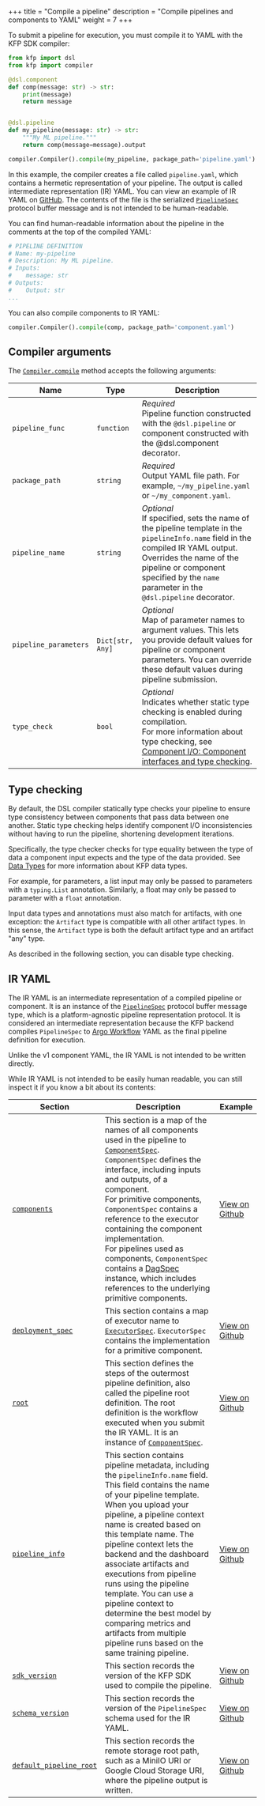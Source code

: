 +++
title = "Compile a pipeline"
description = "Compile pipelines and components to YAML"
weight = 7
+++

To submit a pipeline for execution, you must compile it to YAML with the KFP SDK compiler:

```python
from kfp import dsl
from kfp import compiler

@dsl.component
def comp(message: str) -> str:
    print(message)
    return message


@dsl.pipeline
def my_pipeline(message: str) -> str:
    """My ML pipeline."""
    return comp(message=message).output

compiler.Compiler().compile(my_pipeline, package_path='pipeline.yaml')
```

In this example, the compiler creates a file called `pipeline.yaml`, which contains a hermetic representation of your pipeline. The output is called intermediate representation (IR) YAML. You can view an example of IR YAML on [GitHub][compiled-output-example]. The contents of the file is the serialized [`PipelineSpec`][pipeline-spec] protocol buffer message and is not intended to be human-readable.

You can find human-readable information about the pipeline in the comments at the top of the compiled YAML:

```yaml
# PIPELINE DEFINITION
# Name: my-pipeline
# Description: My ML pipeline.
# Inputs:
#    message: str
# Outputs:
#    Output: str
...
```

You can also compile components to IR YAML:

```python
compiler.Compiler().compile(comp, package_path='component.yaml')
```

## Compiler arguments
The [`Compiler.compile`][compiler-compile] method accepts the following arguments:

| Name | Type | Description |
|------|------|-------------|
| `pipeline_func` | `function` | _Required_<br/>Pipeline function constructed with the `@dsl.pipeline` or component constructed with the @dsl.component decorator.
| `package_path` | `string` | _Required_<br/>Output YAML file path. For example, `~/my_pipeline.yaml` or `~/my_component.yaml`.
| `pipeline_name` | `string` | _Optional_<br/>If specified, sets the name of the pipeline template in the `pipelineInfo.name` field in the compiled IR YAML output. Overrides the name of the pipeline or component specified by the `name` parameter in the `@dsl.pipeline` decorator.
| `pipeline_parameters` | `Dict[str, Any]` | _Optional_<br/>Map of parameter names to argument values. This lets you provide default values for pipeline or component parameters. You can override these default values during pipeline submission.
| `type_check` | `bool` | _Optional_<br/>Indicates whether static type checking is enabled during compilation.<br/>For more information about type checking, see [Component I/O: Component interfaces and type checking][type-checking].


## Type checking
By default, the DSL compiler statically type checks your pipeline to ensure type consistency between components that pass data between one another. Static type checking helps identify component I/O inconsistencies without having to run the pipeline, shortening development iterations.

Specifically, the type checker checks for type equality between the type of data a component input expects and the type of the data provided. See [Data Types][data-types] for more information about KFP data types.

For example, for parameters, a list input may only be passed to parameters with a `typing.List` annotation. Similarly, a float may only be passed to parameter with a `float` annotation.

Input data types and annotations must also match for artifacts, with one exception: the `Artifact` type is compatible with all other artifact types. In this sense, the `Artifact` type is both the default artifact type and an artifact "any" type.

As described in the following section, you can disable type checking.

## IR YAML

The IR YAML is an intermediate representation of a compiled pipeline or component. It is an instance of the [`PipelineSpec`][pipeline-spec] protocol buffer message type, which is a platform-agnostic pipeline representation protocol. It is considered an intermediate representation because the KFP backend compiles `PipelineSpec` to [Argo Workflow][argo-workflow] YAML as the final pipeline definition for execution.

Unlike the v1 component YAML, the IR YAML is not intended to be written directly.

While IR YAML is not intended to be easily human readable, you can still inspect it if you know a bit about its contents:

| Section | Description | Example |
|-------|-------------|---------|
| [`components`][components-schema] | This section is a map of the names of all components used in the pipeline to [`ComponentSpec`][component-spec]. `ComponentSpec` defines the interface, including inputs and outputs, of a component.<br/>For primitive components, `ComponentSpec` contains a reference to the executor containing the component implementation.<br/>For pipelines used as components, `ComponentSpec` contains a [DagSpec][dag-spec] instance, which includes references to the underlying primitive components. | [View on Github][components-example]
| [`deployment_spec`][deployment-spec-schema] | This section contains a map of executor name to [`ExecutorSpec`][executor-spec]. `ExecutorSpec` contains the implementation for a primitive component. | [View on Github][deployment-spec-example]
| [`root`][root-schema] | This section defines the steps of the outermost pipeline definition, also called the pipeline root definition. The root definition is the workflow executed when you submit the IR YAML. It is an instance of [`ComponentSpec`][component-spec]. | [View on Github][root-example]
| [`pipeline_info`][pipeline-info-schema] <a id="kfp_iryaml_pipelineinfo"></a> | This section contains pipeline metadata, including the `pipelineInfo.name` field. This field contains the name of your pipeline template. When you upload your pipeline, a pipeline context name is created based on this template name. The pipeline context lets the backend and the dashboard associate artifacts and executions from pipeline runs using the pipeline template. You can use a pipeline context to determine the best model by comparing metrics and artifacts from multiple pipeline runs based on the same training pipeline. | [View on Github][pipeline-info-example]  
| [`sdk_version`][sdk-version-schema] | This section records the version of the KFP SDK used to compile the pipeline. | [View on Github][sdk-version-example]
| [`schema_version`][schema-version-schema] | This section records the version of the `PipelineSpec` schema used for the IR YAML. | [View on Github][schema-version-example]
| [`default_pipeline_root`][default-pipeline-root-schema] | This section records the remote storage root path, such as a MiniIO URI or Google Cloud Storage URI, where the pipeline output is written. | [View on Github][default-pipeline-root-example]  


[pipeline-spec]: https://github.com/kubeflow/pipelines/blob/master/api/v2alpha1/pipeline_spec.proto#L50
[argo-workflow]: https://argoproj.github.io/argo-workflows/
[custom-container-component-authoring]: /docs/components/pipelines/v2/author-a-pipeline/components/#3-custom-container-components
[compiled-output-example]: https://github.com/kubeflow/pipelines/blob/984d8a039d2ff105ca6b21ab26be057b9552b51d/sdk/python/test_data/pipelines/two_step_pipeline.yaml
[components-example]: https://github.com/kubeflow/pipelines/blob/984d8a039d2ff105ca6b21ab26be057b9552b51d/sdk/python/test_data/pipelines/two_step_pipeline.yaml#L1-L21
[deployment-spec-example]: https://github.com/kubeflow/pipelines/blob/984d8a039d2ff105ca6b21ab26be057b9552b51d/sdk/python/test_data/pipelines/two_step_pipeline.yaml#L23-L49
[root-example]: https://github.com/kubeflow/pipelines/blob/984d8a039d2ff105ca6b21ab26be057b9552b51d/sdk/python/test_data/pipelines/two_step_pipeline.yaml#L52-L85
[pipeline-info-example]: https://github.com/kubeflow/pipelines/blob/984d8a039d2ff105ca6b21ab26be057b9552b51d/sdk/python/test_data/pipelines/two_step_pipeline.yaml#L50-L51
[sdk-version-example]: https://github.com/kubeflow/pipelines/blob/984d8a039d2ff105ca6b21ab26be057b9552b51d/sdk/python/test_data/pipelines/two_step_pipeline.yaml#L87
[schema-version-example]: https://github.com/kubeflow/pipelines/blob/984d8a039d2ff105ca6b21ab26be057b9552b51d/sdk/python/test_data/pipelines/two_step_pipeline.yaml#L86
[default-pipeline-root-example]: https://github.com/kubeflow/pipelines/blob/984d8a039d2ff105ca6b21ab26be057b9552b51d/sdk/python/test_data/pipelines/two_step_pipeline.yaml#L22
[components-schema]: https://github.com/kubeflow/pipelines/blob/41b69fd90da812005965f2209b64fd1278f1cdc9/api/v2alpha1/pipeline_spec.proto#L74-L75
[deployment-spec-schema]: https://github.com/kubeflow/pipelines/blob/41b69fd90da812005965f2209b64fd1278f1cdc9/api/v2alpha1/pipeline_spec.proto#L56
[root-schema]: https://github.com/kubeflow/pipelines/blob/41b69fd90da812005965f2209b64fd1278f1cdc9/api/v2alpha1/pipeline_spec.proto#L77-L79
[pipeline-info-schema]: https://github.com/kubeflow/pipelines/blob/41b69fd90da812005965f2209b64fd1278f1cdc9/api/v2alpha1/pipeline_spec.proto#L51-L52
[sdk-version-schema]: https://github.com/kubeflow/pipelines/blob/41b69fd90da812005965f2209b64fd1278f1cdc9/api/v2alpha1/pipeline_spec.proto#L58-L59
[schema-version-schema]: https://github.com/kubeflow/pipelines/blob/41b69fd90da812005965f2209b64fd1278f1cdc9/api/v2alpha1/pipeline_spec.proto#L61-L62
[default-pipeline-root-schema]: https://github.com/kubeflow/pipelines/blob/41b69fd90da812005965f2209b64fd1278f1cdc9/api/v2alpha1/pipeline_spec.proto#L81-L82
[component-spec]: https://github.com/kubeflow/pipelines/blob/41b69fd90da812005965f2209b64fd1278f1cdc9/api/v2alpha1/pipeline_spec.proto#L85-L96
[executor-spec]: https://github.com/kubeflow/pipelines/blob/41b69fd90da812005965f2209b64fd1278f1cdc9/api/v2alpha1/pipeline_spec.proto#L788-L803
[dag-spec]: https://github.com/kubeflow/pipelines/blob/41b69fd90da812005965f2209b64fd1278f1cdc9/api/v2alpha1/pipeline_spec.proto#L98-L105
[type-checking]: /docs/components/pipelines/v2/author-a-pipeline/component-io#component-interfaces-and-type-checking
[data-types]: /docs/components/pipelines/v2/data-types
[pipeline-as-component]: /docs/components/pipelines/v2/pipelines/pipeline-basics#pipelines-as-components
[compiler-compile]: https://kubeflow-pipelines.readthedocs.io/en/latest/source/compiler.html#kfp.compiler.Compiler.compile